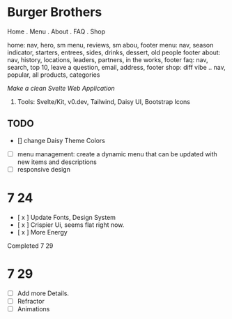# Burger Brothers

Home . Menu . About . FAQ . Shop

home: nav, hero, sm menu, reviews, sm abou, footer
menu: nav, season indicator, starters, entrees, sides, drinks, dessert, old people footer
about: nav, history, locations, leaders, partners, in the works, footer
faq: nav, search, top 10, leave a question, email, address, footer
shop: diff vibe .. nav, popular, all products, categories

<i>Make a clean Svelte Web Application</i>

1. Tools:
   Svelte/Kit, v0.dev, Tailwind, Daisy UI, Bootstrap Icons

## TODO

- [] change Daisy Theme Colors
- [ ] menu management: create a dynamic menu that can be updated with new items and descriptions
- [ ] responsive design

# 7 24

- [ x ] Update Fonts, Design System
- [ x ] Crispier Ui, seems flat right now.
- [ x ] More Energy

Completed 7 29

# 7 29

- [ ] Add more Details.
- [ ] Refractor
- [ ] Animations
